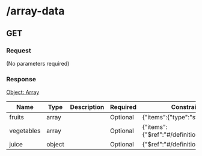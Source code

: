 # /array-data

## GET


### Request
(No parameters required)

### Response
[Object: Array](schema/array.json)

| Name  | Type  | Description | Required | Constraint | Example |
|-------|-------|-------------|----------|------------|---------| 
| fruits | array |  | Optional | {"items":{"type":"string"}} |  |
| vegetables | array |  | Optional | {"items":{"$ref":"#\/definitions\/veggie"}} |  |
| juice | object |  | Optional | {"$ref":"#\/definitions\/juice"} |  |
